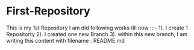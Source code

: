 # First-Repository
This is my 1st Repository
I am did following works till now :::-
1). I create 1 Repositorty
2). I created one new Branch
3). within this new branch, I am writing this content with filename : README.md 
